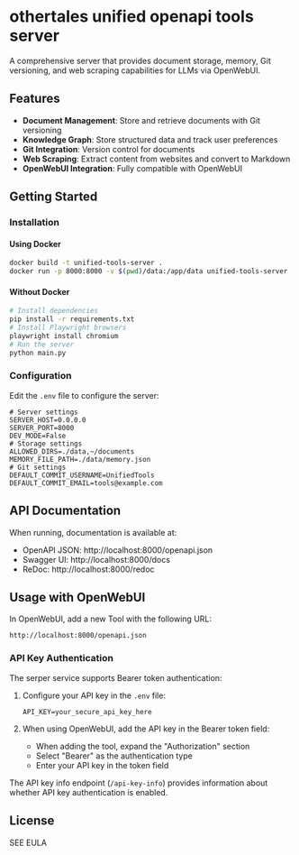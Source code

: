 # othertales unified openapi tools server
A comprehensive server that provides document storage, memory, Git versioning, and web scraping capabilities for LLMs via OpenWebUI.
## Features
- **Document Management**: Store and retrieve documents with Git versioning
- **Knowledge Graph**: Store structured data and track user preferences
- **Git Integration**: Version control for documents
- **Web Scraping**: Extract content from websites and convert to Markdown
- **OpenWebUI Integration**: Fully compatible with OpenWebUI
## Getting Started
### Installation
#### Using Docker
```bash
docker build -t unified-tools-server .
docker run -p 8000:8000 -v $(pwd)/data:/app/data unified-tools-server
```
#### Without Docker
```bash
# Install dependencies
pip install -r requirements.txt
# Install Playwright browsers
playwright install chromium
# Run the server
python main.py
```
### Configuration
Edit the `.env` file to configure the server:
```
# Server settings
SERVER_HOST=0.0.0.0
SERVER_PORT=8000
DEV_MODE=False
# Storage settings
ALLOWED_DIRS=./data,~/documents
MEMORY_FILE_PATH=./data/memory.json
# Git settings
DEFAULT_COMMIT_USERNAME=UnifiedTools
DEFAULT_COMMIT_EMAIL=tools@example.com
```
## API Documentation
When running, documentation is available at:
- OpenAPI JSON: http://localhost:8000/openapi.json
- Swagger UI: http://localhost:8000/docs
- ReDoc: http://localhost:8000/redoc
## Usage with OpenWebUI
In OpenWebUI, add a new Tool with the following URL:
```
http://localhost:8000/openapi.json
```

### API Key Authentication
The serper service supports Bearer token authentication:

1. Configure your API key in the `.env` file:
   ```
   API_KEY=your_secure_api_key_here
   ```

2. When using OpenWebUI, add the API key in the Bearer token field:
   - When adding the tool, expand the "Authorization" section
   - Select "Bearer" as the authentication type
   - Enter your API key in the token field

The API key info endpoint (`/api-key-info`) provides information about whether API key authentication is enabled.
## License
SEE EULA